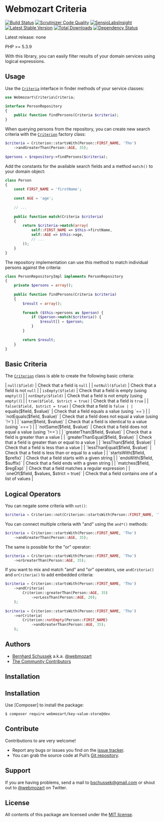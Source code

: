 Webmozart Criteria
==================

[![Build Status](https://travis-ci.org/webmozart/criteria.svg?branch=master)](https://travis-ci.org/webmozart/criteria)
[![Scrutinizer Code Quality](https://scrutinizer-ci.com/g/webmozart/criteria/badges/quality-score.png?b=master)](https://scrutinizer-ci.com/g/webmozart/criteria/?branch=master)
[![SensioLabsInsight](https://insight.sensiolabs.com/projects/00d2acd0-d0b7-458f-abca-278f79f0c2ed/mini.png)](https://insight.sensiolabs.com/projects/00d2acd0-d0b7-458f-abca-278f79f0c2ed)
[![Latest Stable Version](https://poser.pugx.org/webmozart/criteria/v/stable.svg)](https://packagist.org/packages/webmozart/criteria)
[![Total Downloads](https://poser.pugx.org/webmozart/criteria/downloads.svg)](https://packagist.org/packages/webmozart/criteria)
[![Dependency Status](https://www.versioneye.com/php/webmozart:criteria/1.0.0/badge.svg)](https://www.versioneye.com/php/webmozart:criteria/1.0.0)

Latest release: none

PHP >= 5.3.9

With this library, you can easily filter results of your domain services using
logical expressions.

Usage
-----

Use the [`Criteria`] interface in finder methods of your service classes:

```php
use Webmozart\Criteria\Criteria;

interface PersonRepository
{
    public function findPersons(Criteria $criteria);
}
```

When querying persons from the repository, you can create new search criteria
with the [`Criterion`] factory class:

```php
$criteria = Criterion::startsWith(Person::FIRST_NAME, 'Tho')
    ->andGreaterThan(Person::AGE, 35);
    
$persons = $repository->findPersons($criteria);
```

Add the constants for the available search fields and a method `match()` to
your domain object:

```php
class Person
{
    const FIRST_NAME = 'firstName';
    
    const AGE = 'age';
    
    // ...
    
    public function match(Criteria $criteria)
    {
        return $criteria->match(array(
            self::FIRST_NAME => $this->firstName,
            self::AGE => $this->age,
            // ...
        ));
    }
}
```

The repository implementation can use this method to match individual persons
against the criteria:

```php
class PersonRepositoryImpl implements PersonRepository
{
    private $persons = array();
    
    public function findPersons(Criteria $criteria)
    {
        $result = array();
        
        foreach ($this->persons as $person) {
            if ($person->match($criteria)) {
                $result[] = $person;
            }
        }
        
        return $result;
    }
}
```

Basic Criteria
--------------

The [`Criterion`] class is able to create the following basic criteria:

| `null($field)` | Check that a field is `null` |
| `notNull($field)` | Check that a field is not `null` |
| `isEmpty($field)` | Check that a field is empty (using `empty()`) |
| `notEmpty($field)` | Check that a field is not empty (using `empty()`) |
| `true($field, $strict = true)` | Check that a field is `true` |
| `false($field, $strict = true)` | Check that a field is `false |
| `equals($field, $value)` | Check that a field equals a value (using `==`) |
| `notEquals($field, $value)` | Check that a field does not equal a value (using `!=`) |
| `same($field, $value)` | Check that a field is identical to a value (using `===`) |
| `notSame($field, $value)` | Check that a field does not equal a value (using `!==`) |
| `greaterThan($field, $value)` | Check that a field is greater than a value |
| `greaterThanEqual($field, $value)` | Check that a field is greater than or equal to a value |
| `lessThan($field, $value)` | Check that a field is less than a value |
| `lessThanEqual($field, $value)` | Check that a field is less than or equal to a value |
| `startsWith($field, $prefix)` | Check that a field starts with a given string |
| `endsWith($field, $suffix)` | Check that a field ends with a given string |
| `matches($field, $regExp)` | Check that a field matches a regular expression |
| `oneOf($field, $values, $strict = true)` | Check that a field contains one of a list of values |

Logical Operators
-----------------

You can negate some criteria with `not()`:

```php
$criteria = Criterion::not(Criterion::startsWith(Person::FIRST_NAME, 'Tho'));
```

You can connect multiple criteria with "and" using the `and*()` methods:

```php
$criteria = Criterion::startsWith(Person::FIRST_NAME, 'Tho')
    ->andGreaterThan(Person::AGE, 35);
```

The same is possible for the "or" operator:

```php
$criteria = Criterion::startsWith(Person::FIRST_NAME, 'Tho')
    ->orGreaterThan(Person::AGE, 35);
```

If you want to mix and match "and" and "or" operators, use `andCriteria()`
and `orCriteria()` to add embedded criteria:

```php
$criteria = Criterion::startsWith(Person::FIRST_NAME, 'Tho')
    ->andCriteria(
        Criterion::greaterThan(Person::AGE, 35)
            ->orLessThan(Person::AGE, 20);
    );
    
$criteria = Criterion::startsWith(Person::FIRST_NAME, 'Tho')
    ->orCriteria(
        Criterion::notEmpty(Person::FIRST_NAME)
            ->andGreaterThan(Person::AGE, 35);
    );
```

Authors
-------

* [Bernhard Schussek] a.k.a. [@webmozart]
* [The Community Contributors]

Installation
------------

Installation
------------

Use [Composer] to install the package:

```
$ composer require webmozart/key-value-store@dev
```

Contribute
----------

Contributions to are very welcome!

* Report any bugs or issues you find on the [issue tracker].
* You can grab the source code at Puli’s [Git repository].

Support
-------

If you are having problems, send a mail to bschussek@gmail.com or shout out to
[@webmozart] on Twitter.

License
-------

All contents of this package are licensed under the [MIT license].

[Puli]: http://webmozart.io
[Bernhard Schussek]: http://webmozarts.com
[The Community Contributors]: https://github.com/webmozart/criteria/graphs/contributors
[Getting Started]: http://docs.webmozart.io/en/latest/getting-started.html
[Puli Documentation]: http://docs.webmozart.io/en/latest/index.html
[issue tracker]: https://github.com/webmozart/issues/issues
[Git repository]: https://github.com/webmozart/criteria
[@webmozart]: https://twitter.com/webmozart
[MIT license]: LICENSE
[`Criteria`]: src/Criteria.php
[`Criterion`]: src/Criterion.php
